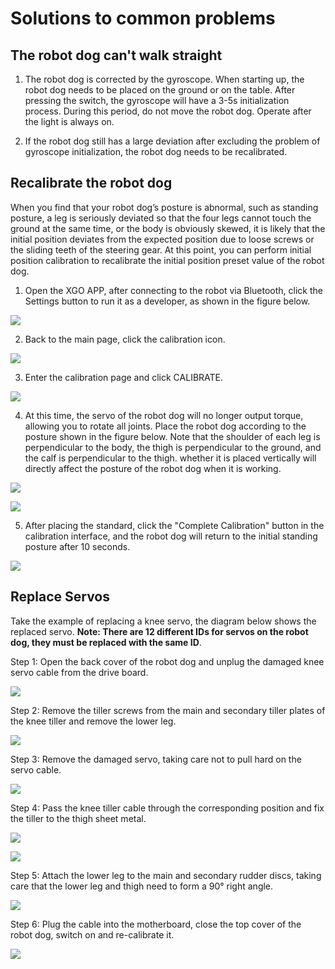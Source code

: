 ﻿---
sidebar_position: 20
sidebar_label: FAQ
---

# Solutions to common problems

## The robot dog can't walk straight

1. The robot dog is corrected by the gyroscope. When starting up, the robot dog needs to be placed on the ground or on the table. After pressing the switch, the gyroscope will have a 3-5s initialization process. During this period, do not move the robot dog. Operate after the light is always on.

2. If the robot dog still has a large deviation after excluding the problem of gyroscope initialization, the robot dog needs to be recalibrated.

## Recalibrate the robot dog

When you find that your robot dog’s posture is abnormal, such as standing posture, a leg is seriously deviated so that the four legs cannot touch the ground at the same time, or the body is obviously skewed, it is likely that the initial position deviates from the expected position due to loose screws or the sliding teeth of the steering gear. At this point, you can perform initial position calibration to recalibrate the initial position preset value of the robot dog.

1. Open the XGO APP, after connecting to the robot via Bluetooth, click the Settings button to run it as a developer, as shown in the figure below.

![](https://wiki-media-ef.oss-cn-hongkong.aliyuncs.com//images/microbit-xgo-lite2-faq-07.png)

2. Back to the main page, click the calibration icon.

![](https://wiki-media-ef.oss-cn-hongkong.aliyuncs.com//images/microbit-xgo-lite2-faq-04.png)

3. Enter the calibration page and click CALIBRATE.

![](https://wiki-media-ef.oss-cn-hongkong.aliyuncs.com//images/microbit-xgo-lite2-faq-05.png)

4. At this time, the servo of the robot dog will no longer output torque, allowing you to rotate all joints. Place the robot dog according to the posture shown in the figure below. Note that the shoulder of each leg is perpendicular to the body, the thigh is perpendicular to the ground, and the calf is perpendicular to the thigh. whether it is placed vertically will directly affect the posture of the robot dog when it is working.

![](https://wiki-media-ef.oss-cn-hongkong.aliyuncs.com//images/xgo-005.png)

![](https://wiki-media-ef.oss-cn-hongkong.aliyuncs.com//images/xgo-006.png)

5. After placing the standard, click the "Complete Calibration" button in the calibration interface, and the robot dog will return to the initial standing posture after 10 seconds.

![](https://wiki-media-ef.oss-cn-hongkong.aliyuncs.com//images/microbit-xgo-lite2-faq-06.png)

## Replace Servos

Take the example of replacing a knee servo, the diagram below shows the replaced servo. **Note: There are 12 different IDs for servos on the robot dog, they must be replaced with the same ID**.

Step 1: Open the back cover of the robot dog and unplug the damaged knee servo cable from the drive board.

![](https://wiki-media-ef.oss-cn-hongkong.aliyuncs.com//images/microbit-xgo-lite2-faq-08.png)

Step 2: Remove the tiller screws from the main and secondary tiller plates of the knee tiller and remove the lower leg.

![](https://wiki-media-ef.oss-cn-hongkong.aliyuncs.com//images/microbit-xgo-lite2-faq-09.png)



Step 3: Remove the damaged servo, taking care not to pull hard on the servo cable.

![](https://wiki-media-ef.oss-cn-hongkong.aliyuncs.com//images/microbit-xgo-lite2-faq-10.png)

Step 4: Pass the knee tiller cable through the corresponding position and fix the tiller to the thigh sheet metal.

![](https://wiki-media-ef.oss-cn-hongkong.aliyuncs.com//images/microbit-xgo-lite2-faq-11.png)



![](https://wiki-media-ef.oss-cn-hongkong.aliyuncs.com//images/microbit-xgo-lite2-faq-12.png)


Step 5: Attach the lower leg to the main and secondary rudder discs, taking care that the lower leg and thigh need to form a 90° right angle.

![](https://wiki-media-ef.oss-cn-hongkong.aliyuncs.com//images/microbit-xgo-lite2-faq-13.png)


Step 6: Plug the cable into the motherboard, close the top cover of the robot dog, switch on and re-calibrate it.

![](https://wiki-media-ef.oss-cn-hongkong.aliyuncs.com//images/microbit-xgo-lite2-faq-14.png)
